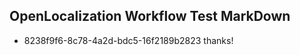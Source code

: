 ## OpenLocalization Workflow Test MarkDown
* 8238f9f6-8c78-4a2d-bdc5-16f2189b2823 thanks!

<!--HONumber=Sep16_HO1-->


